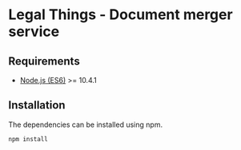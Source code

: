 Legal Things - Document merger service
==================

## Requirements

- [Node.js (ES6)](https://nodejs.org) >= 10.4.1

## Installation

The dependencies can be installed using npm.

    npm install
